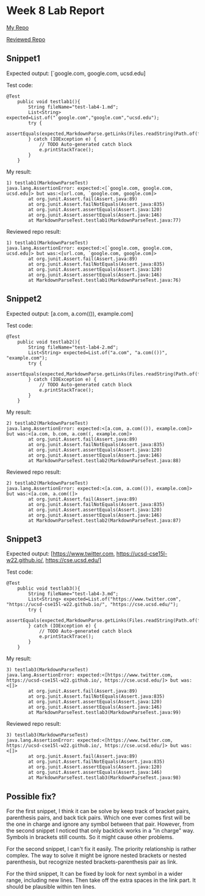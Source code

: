 # Week 8 Lab Report

[My Repo](https://github.com/HenryXII/markdown-parse)

[Reviewed Repo](https://github.com/JaredJose/markdown-parse)

## Snippet1
Expected output: [`google.com, google.com, ucsd.edu]

Test code:
```
@Test
    public void testlab1(){
        String fileName="test-lab4-1.md";
        List<String> expected=List.of("`google.com","google.com","ucsd.edu");
        try {
            assertEquals(expected,MarkdownParse.getLinks(Files.readString(Path.of(fileName))));
        } catch (IOException e) {
            // TODO Auto-generated catch block
            e.printStackTrace();
        }  
    }
```
My result:
```
1) testlab1(MarkdownParseTest)
java.lang.AssertionError: expected:<[`google.com, google.com, ucsd.edu]> but was:<[url.com, `google.com, google.com]>
        at org.junit.Assert.fail(Assert.java:89)
        at org.junit.Assert.failNotEquals(Assert.java:835)
        at org.junit.Assert.assertEquals(Assert.java:120)
        at org.junit.Assert.assertEquals(Assert.java:146)
        at MarkdownParseTest.testlab1(MarkdownParseTest.java:77)
```
Reviewed repo result:
```
1) testlab1(MarkdownParseTest)
java.lang.AssertionError: expected:<[`google.com, google.com, ucsd.edu]> but was:<[url.com, `google.com, google.com]>
        at org.junit.Assert.fail(Assert.java:89)
        at org.junit.Assert.failNotEquals(Assert.java:835)
        at org.junit.Assert.assertEquals(Assert.java:120)
        at org.junit.Assert.assertEquals(Assert.java:146)
        at MarkdownParseTest.testlab1(MarkdownParseTest.java:76)
```

## Snippet2

Expected output: [a.com, a.com(()), example.com]

Test code:
```
@Test
    public void testlab2(){
        String fileName="test-lab4-2.md";
        List<String> expected=List.of("a.com", "a.com(())", "example.com");
        try {
            assertEquals(expected,MarkdownParse.getLinks(Files.readString(Path.of(fileName))));
        } catch (IOException e) {
            // TODO Auto-generated catch block
            e.printStackTrace();
        }  
    }
```
My result:
```
2) testlab2(MarkdownParseTest)
java.lang.AssertionError: expected:<[a.com, a.com(()), example.com]> but was:<[a.com, b.com, a.com((, example.com]>
        at org.junit.Assert.fail(Assert.java:89)
        at org.junit.Assert.failNotEquals(Assert.java:835)
        at org.junit.Assert.assertEquals(Assert.java:120)
        at org.junit.Assert.assertEquals(Assert.java:146)
        at MarkdownParseTest.testlab2(MarkdownParseTest.java:88)
```
Reviewed repo result:
```
2) testlab2(MarkdownParseTest)
java.lang.AssertionError: expected:<[a.com, a.com(()), example.com]> but was:<[a.com, a.com((]>
        at org.junit.Assert.fail(Assert.java:89)
        at org.junit.Assert.failNotEquals(Assert.java:835)
        at org.junit.Assert.assertEquals(Assert.java:120)
        at org.junit.Assert.assertEquals(Assert.java:146)
        at MarkdownParseTest.testlab2(MarkdownParseTest.java:87)
```

## Snippet3
Expected output: [https://www.twitter.com, https://ucsd-cse15l-w22.github.io/, https://cse.ucsd.edu/]

Test code:
```
@Test
    public void testlab3(){
        String fileName="test-lab4-3.md";
        List<String> expected=List.of("https://www.twitter.com", "https://ucsd-cse15l-w22.github.io/", "https://cse.ucsd.edu/");
        try {
            assertEquals(expected,MarkdownParse.getLinks(Files.readString(Path.of(fileName))));
        } catch (IOException e) {
            // TODO Auto-generated catch block
            e.printStackTrace();
        }  
    }
```
My result:
```
3) testlab3(MarkdownParseTest)
java.lang.AssertionError: expected:<[https://www.twitter.com, https://ucsd-cse15l-w22.github.io/, https://cse.ucsd.edu/]> but was:<[]>
        at org.junit.Assert.fail(Assert.java:89)
        at org.junit.Assert.failNotEquals(Assert.java:835)
        at org.junit.Assert.assertEquals(Assert.java:120)
        at org.junit.Assert.assertEquals(Assert.java:146)
        at MarkdownParseTest.testlab3(MarkdownParseTest.java:99)
```
Reviewed repo result:
```
3) testlab3(MarkdownParseTest)
java.lang.AssertionError: expected:<[https://www.twitter.com, https://ucsd-cse15l-w22.github.io/, https://cse.ucsd.edu/]> but was:<[]>
        at org.junit.Assert.fail(Assert.java:89)
        at org.junit.Assert.failNotEquals(Assert.java:835)
        at org.junit.Assert.assertEquals(Assert.java:120)
        at org.junit.Assert.assertEquals(Assert.java:146)
        at MarkdownParseTest.testlab3(MarkdownParseTest.java:98)
```

## Possible fix?

For the first snippet, I think it can be solve by keep track of bracket pairs, parenthesis pairs, and back tick pairs. Which one ever comes first will be the one in charge and ignore any symbol between that pair. However, from the second snippet I noticed that only backtick works in a "in charge" way. Symbols in brackets still counts. So it might cause other problems.

For the second snippet, I can't fix it easily. The priority relationship is rather complex. The way to solve it might be ignore nested brackets or nested parenthesis, but recognize nested brackets-parenthesis pair as link.

For the third snippet, It can be fixed by look for next symbol in a wider range, including new lines. Then take off the extra spaces in the link part. It should be plausible within ten lines.


